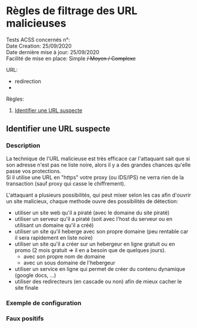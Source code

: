 # Règles de filtrage des URL malicieuses
Tests ACSS concernés n°:  
Date Creation: 25/09/2020  
Date dernière mise à jour: 25/09/2020  
Facilité de mise en place: Simple ~~/ Moyen / Complexe~~  

URL:
  - redirection
  - 
Règles:
1. [Identifier une URL suspecte](#reject)


## Identifier une URL suspecte <a name="reject"></a>
### Description
La technique de l'URL malicieuse est très efficace car l'attaquant sait que si son adresse n'est pas ne liste noire, alors il y a des grandes chances qu'elle passe vos protections.  
Si il utilise une URL en "https" votre proxy (ou IDS/IPS) ne verra rien de la transaction (sauf proxy qui casse le chiffrement).  

L'attaquant a plusieurs possibilités, qui peut mixer selon les cas afin d'ouvrir un site malicieux, chaque methode ouvre des possibilités de détection:
  - utiliser un site web qu'il a piraté (avec le domaine du site piraté)
  - utiliser un serveur qu'il a piraté (soit avec l'host du serveur ou en utilisant un domaine qu'il a créé)
  - utiliser un site qu'il heberge avec son propre domaine (peu rentable car il sera rapidement en liste noire)
  - utiliser un site qu'il a créer sur un hebergeur en ligne gratuit ou en promo (2 mois gratuit => il en a besoin que de quelques jours).
    - avec son propre nom de domaine
    - avec un sous domaine de l'hebergeur
  - utiliser un service en ligne qui permet de créer du contenu dynamique (google docs, ...)
  - utiliser des redirecteurs (en cascade ou non) afin de mieux cacher le site finale


### Exemple de configuration
### Faux positifs
